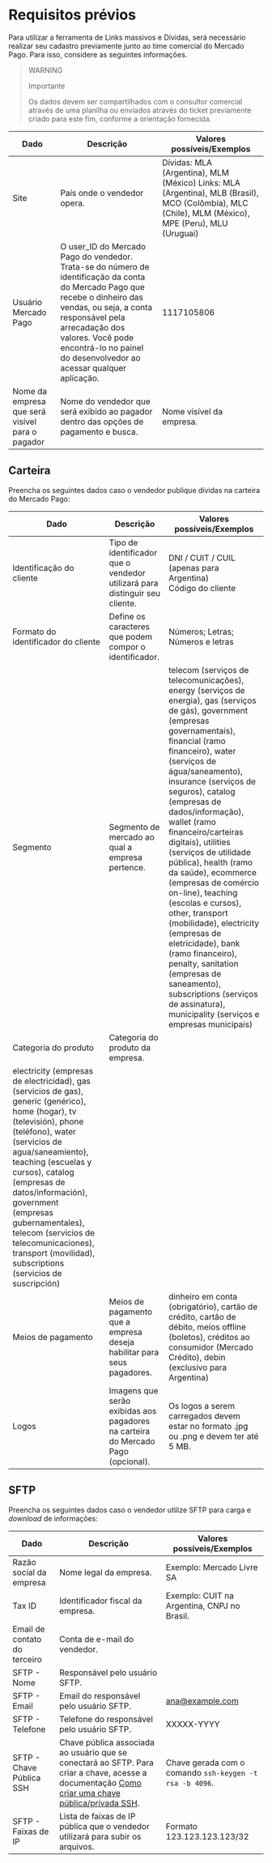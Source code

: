 # Requisitos prévios

Para utilizar a ferramenta de Links massivos e Dívidas, será necessário realizar seu cadastro previamente junto ao time comercial do Mercado Pago. Para isso, considere as seguintes informações.

> WARNING
>
> Importante
>
> Os dados devem ser compartilhados com o consultor comercial através de uma planilha ou enviados através do ticket previamente criado para este fim, conforme a orientação fornecida.

| Dado                             | Descrição                                                                                                                                                      | Valores possíveis/Exemplos                                                                                           |
|----------------------------------|------------------------------------------------------------------------------------------------------------------------------------------------------------------|---------------------------------------------------------------------------------------------------------------------|
| Site                         | País onde o vendedor opera.                                                                                                                                    | Dívidas: MLA (Argentina), MLM (México) Links: MLA (Argentina), MLB (Brasil), MCO (Colômbia), MLC (Chile), MLM (México), MPE (Peru), MLU (Uruguai)        |
| Usuário Mercado Pago         | O user_ID do Mercado Pago do vendedor. Trata-se do número de identificação da conta do Mercado Pago que recebe o dinheiro das vendas, ou seja, a conta responsável pela arrecadação dos valores. Você pode encontrá-lo no painel do desenvolvedor ao acessar qualquer aplicação. | 1117105806                                                                                                                                                            |
| Nome da empresa que será visível para o pagador | Nome do vendedor que será exibido ao pagador dentro das opções de pagamento e busca.                                                        | Nome visível da empresa.                                                                                      |

## Carteira 

Preencha os seguintes dados caso o vendedor publique dívidas na carteira do Mercado Pago:

| Dado                        | Descrição                                                                                                         | Valores possíveis/Exemplos                                                                                                    |
|-----------------------------|---------------------------------------------------------------------------------------------------------------------|------------------------------------------------------------------------------------------------------------------------------|
| Identificação do cliente  | Tipo de identificador que o vendedor utilizará para distinguir seu cliente.                                      | DNI / CUIT / CUIL (apenas para Argentina) <br> Código do cliente                                                                         |
| Formato do identificador do cliente | Define os caracteres que podem compor o identificador.                                                          | Números; Letras; Números e letras                                                                                            |
| Segmento                     | Segmento de mercado ao qual a empresa pertence.                                                                   | telecom (serviços de telecomunicações), energy (serviços de energia), gas (serviços de gás), government (empresas governamentais), financial (ramo financeiro), water (serviços de água/saneamento), insurance (serviços de seguros), catalog (empresas de dados/informação), wallet (ramo financeiro/carteiras digitais), utilities (serviços de utilidade pública), health (ramo da saúde), ecommerce (empresas de comércio on-line), teaching (escolas e cursos), other, transport (mobilidade), electricity (empresas de eletricidade), bank (ramo financeiro), penalty, sanitation (empresas de saneamento), subscriptions (serviços de assinatura), municipality (serviços e empresas municipais) |
| Categoria do produto      | Categoria do produto da empresa.                                                                              | 
electricity (empresas de electricidad), gas (servicios de gas), generic (genérico), home (hogar), tv (televisión), phone (teléfono), water (servicios de agua/saneamiento), teaching (escuelas y cursos), catalog (empresas de datos/información), government (empresas gubernamentales), telecom (servicios de telecomunicaciones), transport (movilidad), subscriptions (servicios de suscripción)                 |
| Meios de pagamento      | Meios de pagamento que a empresa deseja habilitar para seus pagadores.                                                                              | dinheiro em conta (obrigatório), cartão de crédito, cartão de débito, meios offline (boletos), créditos ao consumidor (Mercado Crédito), debin (exclusivo para Argentina)                     |
| Logos                       | Imagens que serão exibidas aos pagadores na carteira do Mercado Pago (opcional).                        | Os logos a serem carregados devem estar no formato .jpg ou .png e devem ter até 5 MB. |

## SFTP

Preencha os seguintes dados caso o vendedor utilize SFTP para carga e _download_ de informações:

| Dado                        | Descrição                                                                                   | Valores possíveis/Exemplos                                                                                                    |
|-----------------------------|-----------------------------------------------------------------------------------------------|------------------------------------------------------------------------------------------------------------------------------|
| Razão social da empresa        | Nome legal da empresa.                                                                                         | Exemplo: Mercado Livre SA                                                                                                                        |
| Tax ID                      | Identificador fiscal da empresa.                                                                                         | Exemplo: CUIT na Argentina, CNPJ no Brasil.                                                                                                                        |
| Email de contato do terceiro    | Conta de e-mail do vendedor.                                                               |                                                                                                                         | melina@example.com
| SFTP - Nome               | Responsável pelo usuário SFTP.                                                                |                                                                                                                         | Melina
| SFTP - Email                | Email do responsável pelo usuário SFTP.                                                       | ana@example.com                                                                                                                         |
| SFTP - Telefone             | Telefone do responsável pelo usuário SFTP.                                                    | XXXXX-YYYY                                                                                                                         |
| SFTP - Chave Pública SSH    | Chave pública associada ao usuário que se conectará ao SFTP. Para criar a chave, acesse a documentação [Como criar uma chave pública/privada SSH](/developers/es/docs/links-and-debts/public-and-private-key). | Chave gerada com o comando `ssh-keygen -t rsa -b 4096`.                                                                |
| SFTP - Faixas de IP             | Lista de faixas de IP pública que o vendedor utilizará para subir os arquivos.                        | Formato 123.123.123.123/32                                                                                                  |